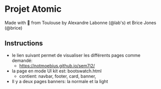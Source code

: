 # Projet Atomic 

Made with :purple_heart: from Toulouse by Alexandre Labonne (@lab's) et Brice Jones (@brice)

## Instructions

- le lien suivant permet de visualiser les différents pages comme demandé:
  * https://notmoebius.github.io/sem7j2/ 
- la page en mode UI kit est: bootswatch.html
    * contient: navbar, footer, card, banner, 
- Il y a deux pages banners: la normale et la light

